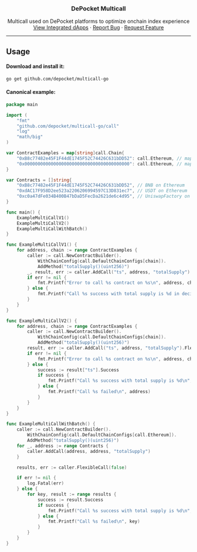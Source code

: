 <br />
<div align="center">
<h3 align="center">DePocket Multicall</h3>
  <p align="center">
    Multicall used on DePocket platforms to optimize onchain index experience
    <br />
    <a href="https://app.depocket.com/listing">View Integrated dApps</a>
    ·
    <a href="https://github.com/depocket/multicall-go/issues">Report Bug</a>
    ·
    <a href="https://github.com/depocket/multicall-go/issues">Request Feature</a>
  </p>
</div>

----

## Usage

#### Download and install it:

```sh
go get github.com/depocket/multicall-go
```

#### Canonical example:

```go
package main

import (
	"fmt"
	"github.com/depocket/multicall-go/call"
	"log"
	"math/big"
)

var ContractExamples = map[string]call.Chain{
	"0xB8c77482e45F1F44dE1745F52C74426C631bDD52": call.Ethereum, // map[chain:BNB]
	"0x0000000000000000000000000000000000000000": call.Ethereum, // map[chain:null_address]
}

var Contracts = []string{
	"0xB8c77482e45F1F44dE1745F52C74426C631bDD52", // BNB on Ethereum
	"0xdAC17F958D2ee523a2206206994597C13D831ec7", // USDT on Ethereum
	"0xc0a47dFe034B400B47bDaD5FecDa2621de6c4d95", // UniswapFactory on Ethereum
}

func main() {
	ExampleMultiCallV1()
	ExampleMultiCallV2()
	ExampleMultiCallWithBatch()
}

func ExampleMultiCallV1() {
	for address, chain := range ContractExamples {
		caller := call.NewContractBuilder().
			WithChainConfig(call.DefaultChainConfigs[chain]).
			AddMethod("totalSupply()(uint256)")
		_, result, err := caller.AddCall("ts", address, "totalSupply").Call(nil)
		if err != nil {
			fmt.Printf("Error to call %s contract on %s\n", address, chain)
		} else {
			fmt.Printf("Call %s success with total supply is %d in decimals\n", address, result["ts"][0].(*big.Int))
		}
	}
}

func ExampleMultiCallV2() {
	for address, chain := range ContractExamples {
		caller := call.NewContractBuilder().
			WithChainConfig(call.DefaultChainConfigs[chain]).
			AddMethod("totalSupply()(uint256)")
		result, err := caller.AddCall("ts", address, "totalSupply").FlexibleCall(true)
		if err != nil {
			fmt.Printf("Error to call %s contract on %s\n", address, chain)
		} else {
			success := result["ts"].Success
			if success {
				fmt.Printf("Call %s success with total supply is %d\n", address, result["ts"].ReturnData[0].(*big.Int))
			} else {
				fmt.Printf("Call %s failed\n", address)
			}
		}
	}
}

func ExampleMultiCallWithBatch() {
	caller := call.NewContractBuilder().
		WithChainConfig(call.DefaultChainConfigs[call.Ethereum]).
		AddMethod("totalSupply()(uint256)")
	for _, address := range Contracts {
		caller.AddCall(address, address, "totalSupply")
	}

	results, err := caller.FlexibleCall(false)

	if err != nil {
		log.Fatal(err)
	} else {
		for key, result := range results {
			success := result.Success
			if success {
				fmt.Printf("Call %s success with total supply is %d\n", key, result.ReturnData[0].(*big.Int))
			} else {
				fmt.Printf("Call %s failed\n", key)
			}
		}
	}
}

```

